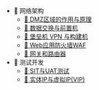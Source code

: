 - 🍑 网络架构
  - [🍇 DMZ区域的作用与原理](/workstudy/workstudy_Internet/workstudy_DMZ.md)
  - [🍈 数据交换与前置机](/workstudy/workstudy_Internet/workstudy_前置机.md)
  - [🍊 堡垒机 VPN 与构建机](/workstudy/workstudy_Internet/workstudy_堡垒机.md)
  - [🍍 Web应用防火墙WAF](/workstudy/workstudy_Internet/workstudy_WAF.md)
  - [🍎 网关和路由器](/workstudy/workstudy_Internet/workstudy_网关和路由器.md)
- 🌰 测试开发
  - [🍋 SIT与UAT测试](/workstudy/workstudy_dev/workstudy_environment.md)
  - [🥭 实体IP与虚拟IP(VIP)](/workstudy/workstudy_dev/workstudy_ip.md)
